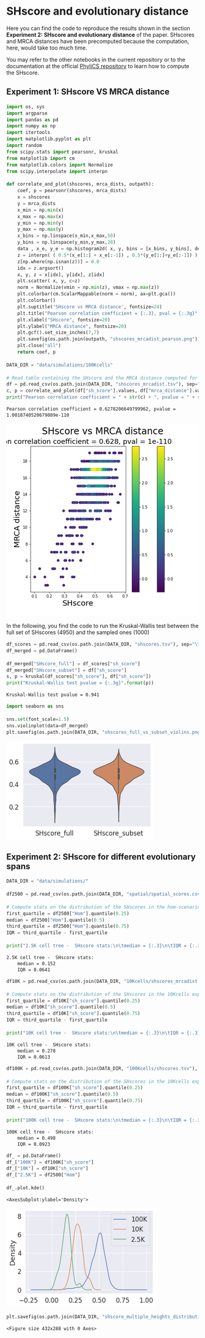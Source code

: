 # SHscore and evolutionary distance

Here you can find the code to reproduce the results shown in the section **Experiment 2: SHscore and evolutionary distance** of the paper. SHscores and MRCA distances have been precomputed because the computation, here, would take too much time. 

You may refer to the other notebooks in the current repository or to the documentation at the official [PhyliCS repository](https://github.com/bioinformatics-polito/PhyliCS) to learn how to compute the SHscore.

## Experiment 1: SHscore VS MRCA distance


```python
import os, sys
import argparse
import pandas as pd
import numpy as np
import itertools
import matplotlib.pyplot as plt
import random
from scipy.stats import pearsonr, kruskal
from matplotlib import cm
from matplotlib.colors import Normalize
from scipy.interpolate import interpn

def correlate_and_plot(shscores, mrca_dists, outpath):
    coef, p = pearsonr(shscores, mrca_dists)
    x = shscores
    y = mrca_dists 
    x_min = np.min(x)
    x_max = np.max(x)
    y_min = np.min(y)
    y_max = np.max(y)
    x_bins = np.linspace(x_min,x_max,50)
    y_bins = np.linspace(y_min,y_max,20)
    data , x_e, y_e = np.histogram2d( x, y, bins = [x_bins, y_bins], density = True )
    z = interpn( ( 0.5*(x_e[1:] + x_e[:-1]) , 0.5*(y_e[1:]+y_e[:-1]) ) , data , np.vstack([x,y]).T , method = "splinef2d", bounds_error = False)
    z[np.where(np.isnan(z))] = 0.0
    idx = z.argsort()
    x, y, z = x[idx], y[idx], z[idx]
    plt.scatter( x, y, c=z)
    norm = Normalize(vmin = np.min(z), vmax = np.max(z))
    plt.colorbar(cm.ScalarMappable(norm = norm), ax=plt.gca())
    plt.colorbar()
    plt.suptitle('SHscore vs MRCA distance', fontsize=24)
    plt.title("Pearson correlation coefficient = {:.3}, pval = {:.3g}".format(coef, p), fontsize=18)
    plt.xlabel("SHscore", fontsize=20)
    plt.ylabel("MRCA distance", fontsize=20)
    plt.gcf().set_size_inches(7,7)
    plt.savefig(os.path.join(outpath, "shscores_mrcadist_pearson.png"))
    plt.close("all")
    return coef, p

DATA_DIR = "data/simulations/100Kcells"

# Read table containing the SHscore and the MRCA distance computed for each pair of samples
df = pd.read_csv(os.path.join(DATA_DIR, "shscores_mrcadist.tsv"), sep="\t")
c, p = correlate_and_plot(df["sh_score"].values, df["mrca_distance"].values, DATA_DIR)
print("Pearson correlation coefficient = " + str(c) + ", pvalue = " + str(p))
```

    Pearson correlation coefficient = 0.6278206649799962, pvalue = 1.0018740520679089e-110


![SHscore vs MRCA distance correlation](100Kcells/shscores_mrcadist_pearson.png)

In the following, you find the code to run the Kruskal-Wallis test between the full set of SHscores (4950) and the sampled ones (1000)


```python
df_scores = pd.read_csv(os.path.join(DATA_DIR, "shscores.tsv"), sep="\t")
df_merged = pd.DataFrame()

df_merged["SHscore_full"] = df_scores["sh_score"]
df_merged["SHscore_subset"] = df["sh_score"]
s, p = kruskal(df_scores["sh_score"], df["sh_score"])
print("Kruskal-Wallis test pvalue = {:.3g}".format(p))

```

    Kruskal-Wallis test pvalue = 0.941



```python
import seaborn as sns

sns.set(font_scale=1.5)
sns.violinplot(data=df_merged)
plt.savefig(os.path.join(DATA_DIR, "shscores_full_vs_subset_violins.png"))
```


![png](output_5_0.png)


## Experiment 2: SHscore for different evolutionary spans


```python
DATA_DIR = "data/simulations/"

df2500 = pd.read_csv(os.path.join(DATA_DIR, "spatial/spatial_scores.csv"))

# Compute stats on the distribution of the SHscores in the hom-scenario (spatial segregation, 2.5K cell trees)
first_quartile = df2500["Hom"].quantile(0.25)
median = df2500["Hom"].quantile(0.5)
third_quartile = df2500["Hom"].quantile(0.75)
IQR = third_quartile - first_quartile

print("2.5K cell tree -  SHscore stats:\n\tmedian = {:.3}\n\tIQR = {:.3}".format(median, IQR))
```

    2.5K cell tree -  SHscore stats:
    	median = 0.152
    	IQR = 0.0641



```python
df10K = pd.read_csv(os.path.join(DATA_DIR, "10Kcells/shscores_mrcadist.tsv"), sep="\t")

# Compute stats on the distribution of the SHscores in the 10Kcells experiment (spatial segregation, 10K cell trees)
first_quartile = df10K["sh_score"].quantile(0.25)
median = df10K["sh_score"].quantile(0.5)
third_quartile = df10K["sh_score"].quantile(0.75)
IQR = third_quartile - first_quartile

print("10K cell tree -  SHscore stats:\n\tmedian = {:.3}\n\tIQR = {:.3}".format(median, IQR))
```

    10K cell tree -  SHscore stats:
    	median = 0.278
    	IQR = 0.0613



```python
df100K = pd.read_csv(os.path.join(DATA_DIR, "100Kcells/shscores.tsv"), sep="\t")

# Compute stats on the distribution of the SHscores in the 10Kcells experiment (spatial segregation, 10K cell trees)
first_quartile = df100K["sh_score"].quantile(0.25)
median = df100K["sh_score"].quantile(0.5)
third_quartile = df100K["sh_score"].quantile(0.75)
IQR = third_quartile - first_quartile

print("100K cell tree -  SHscore stats:\n\tmedian = {:.3}\n\tIQR = {:.3}".format(median, IQR))
```

    100K cell tree -  SHscore stats:
    	median = 0.498
    	IQR = 0.0923



```python
df_ = pd.DataFrame()
df_["100K"] = df100K["sh_score"]
df_["10K"] = df10K["sh_score"]
df_["2.5K"] = df2500["Hom"]

df_.plot.kde()
```




    <AxesSubplot:ylabel='Density'>




![png](output_10_1.png)



```python
plt.savefig(os.path.join(DATA_DIR, "shscore_multiple_heights_distribution.png"))
```


    <Figure size 432x288 with 0 Axes>

